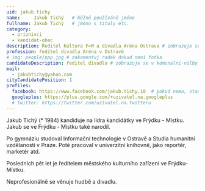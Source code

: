 ```yaml
---
uid: jakub.tichy
name:     Jakub Tichý  	# běžně používáné jméno
fullname: Jakub Tichý  	# jméno s tituly etc.
category:
  - priznivci
  - kandidat-obec
description: Ředitel Kultura F=M a divadla Aréna Ostrava # zobrazuje se v lide
profession: ředitel divadla Aréna v Ostravě
# img: people/ppp.jpg # zakomentuj radek dokud není fotka
candidateDescription: ředitel divadla # zobrazuje se v komunalni-volby
mail:
  - jakubtichy@yahoo.com
cityCandidatePosition: 1
profiles:
  facebook: https://www.facebook.com/jakub.tichy.10  # pokud nema, staci smazat tuto radku
  googleplus: https://plus.google.com/+uzivatel.na.googleplus
  # twitter: https://twitter.com/uzivatel.na.twitteru
---
```

 Jakub Tichý (* 1984) kandiduje na lídra kandidátky ve Frýdku - Místku. Jakub se ve Frýdku - Místku také narodil.

Po gymnáziu studoval Informační technologie v Ostravě a Studia humanitní vzdělanosti v Praze. Poté pracoval v univerzitní knihovně, jako reportér, marketér atd.

Posledních pět let je ředitelem městského kulturního zařízení ve Frýdku-Místku.

Neprofesionálně se věnuje hudbě a divadlu.
